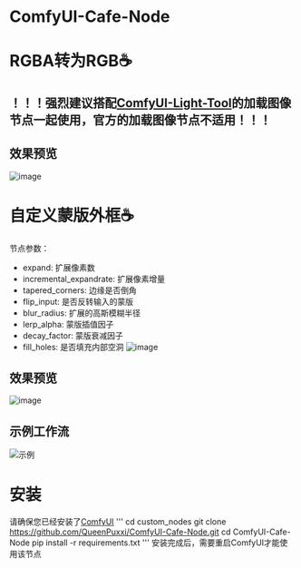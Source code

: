 # ComfyUI-Cafe-Node
# RGBA转为RGB☕️
## ！！！强烈建议搭配[ComfyUI-Light-Tool](https://github.com/ihmily/ComfyUI-Light-Tool)的加载图像节点一起使用，官方的加载图像节点不适用！！！

## 效果预览
![image](https://github.com/user-attachments/assets/fc68daf8-fb4a-49d2-87b2-1958f747d6e0)

# 自定义蒙版外框☕️
节点参数：
- expand: 扩展像素数
- incremental_expandrate: 扩展像素增量
- tapered_corners: 边缘是否倒角
- flip_input: 是否反转输入的蒙版
- blur_radius: 扩展的高斯模糊半径
- lerp_alpha: 蒙版插值因子
- decay_factor: 蒙版衰减因子
- fill_holes: 是否填充内部空洞
![image](https://github.com/user-attachments/assets/b184f317-7a2f-4703-b6f0-014bc83980c9)

## 效果预览
![image](https://github.com/user-attachments/assets/5dc339b1-6320-478c-9eed-046edc3fad8b)

## 示例工作流
![示例](https://github.com/user-attachments/assets/4022a595-407d-4b4d-8b0a-10065a822018)

# 安装
请确保您已经安装了[ComfyUI](https://github.com/comfyanonymous/ComfyUI)
'''
cd custom_nodes
git clone https://github.com/QueenPuxxi/ComfyUI-Cafe-Node.git
cd ComfyUI-Cafe-Node
pip install -r requirements.txt
'''
安装完成后，需要重启ComfyUI才能使用该节点
